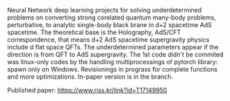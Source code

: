 Neural Network deep learning projects for solving underdetermined problems on converting strong corelated quantum many-body problems, perturbative, to analytic single-body black brane in d+2 spacetime AdS spacetime.
The theoretical base is the Holography, AdS/CFT correspondence, that means d+2 AdS spacetime supergravity physics include d flat space QFTs. The underdetermined parameters appear if the direction is from QFT to AdS supergravity.
The 1st code didn't be commited was linux-only codes by the handling multiprocessings of pytorch library: spawn only on Windows. Revisionings in prograss for complete functions and more optimizations. In-paper version is in the branch.

Published paper: https://www.riss.kr/link?id=T17149950
